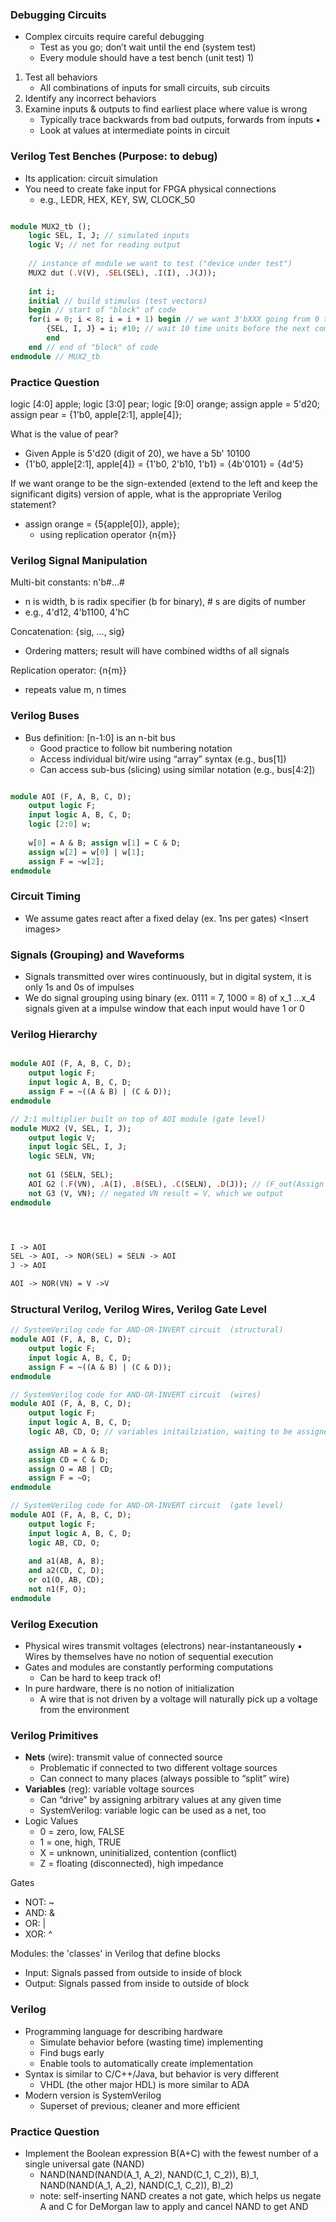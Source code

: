 ### Debugging Circuits
  - Complex circuits require careful debugging 
	- Test as you go; don’t wait until the end (system test) 
	- Every module should have a test bench (unit test) 1) 
1) Test all behaviors 
	- All combinations of inputs for small circuits, sub circuits	
2) Identify any incorrect behaviors 
3) Examine inputs & outputs to find earliest place where value is wrong 
	- Typically trace backwards from bad outputs, forwards from inputs ▪
	- Look at values at intermediate points in circuit
### Verilog Test Benches (Purpose: to debug)
- Its application: circuit simulation
- You need to create fake input for FPGA physical connections
	- e.g., LEDR, HEX, KEY, SW, CLOCK_50
```systemverilog

module MUX2_tb (); 
	logic SEL, I, J; // simulated inputs 
	logic V; // net for reading output 
	
	// instance of module we want to test ("device under test") 
	MUX2 dut (.V(V), .SEL(SEL), .I(I), .J(J)); 
	
	int i; 
	initial // build stimulus (test vectors) 
	begin // start of "block" of code 
	for(i = 0; i < 8; i = i + 1) begin // we want 3'bXXX going from 0 to 7
		{SEL, I, J} = i; #10; // wait 10 time units before the next combination
		end 
	end // end of "block" of code 
endmodule // MUX2_tb
```
### Practice Question
logic [4:0] apple; 
logic [3:0] pear; 
logic [9:0] orange; 
assign apple = 5'd20; 
assign pear = {1'b0, apple[2:1], apple[4]};

What is the value of pear?
- Given Apple is 5'd20 (digit of 20), we have a 5b' 10100
- {1'b0, apple[2:1], apple[4]} = {1'b0, 2'b10, 1'b1} = {4b'0101} = {4d'5}

If we want orange to be the sign-extended (extend to the left and keep the significant digits) version of apple, what is the appropriate Verilog statement?
- assign orange = {5{apple[0]}, apple};
	- using replication operator {n{m}}
### Verilog Signal Manipulation
Multi-bit constants: n'b#…# 
- n is width, b is radix specifier (b for binary), # s are digits of number 
- e.g., 4'd12, 4'b1100, 4'hC 

Concatenation: {sig, …, sig} 
- Ordering matters; result will have combined widths of all signals 

Replication operator: {n{m}} 
- repeats value m, n times
###  Verilog Buses
- Bus definition: [n-1:0] is an n-bit bus
	- Good practice to follow bit numbering notation 
	- Access individual bit/wire using “array” syntax (e.g., bus[1]) 
	- Can access sub-bus (slicing) using similar notation (e.g., bus[4:2])
```systemverilog

module AOI (F, A, B, C, D); 
	output logic F; 
	input logic A, B, C, D; 
	logic [2:0] w; 
	
	w[0] = A & B; assign w[1] = C & D; 
	assign w[2] = w[0] | w[1]; 
	assign F = ~w[2]; 
endmodule

```
### Circuit Timing 
- We assume gates react after a fixed delay (ex. 1ns per gates)
\<Insert images>

### Signals (Grouping) and Waveforms
- Signals transmitted over wires continuously, but in digital system, it is only 1s and 0s
of impulses
- We do signal grouping using binary (ex. 0111 = 7, 1000 = 8) of x_1 ...x_4 signals given at a impulse window that each input would have 1 or 0

### Verilog Hierarchy

```systemverilog

module AOI (F, A, B, C, D); 
	output logic F; 
	input logic A, B, C, D; 
	assign F = ~((A & B) | (C & D)); 
endmodule 

// 2:1 multiplier built on top of AOI module (gate level)
module MUX2 (V, SEL, I, J); 
	output logic V; 
	input logic SEL, I, J; 
	logic SELN, VN; 
	
	not G1 (SELN, SEL); 
	AOI G2 (.F(VN), .A(I), .B(SEL), .C(SELN), .D(J)); // (F_out(Assign VN_out), inputs)
	not G3 (V, VN); // negated VN result = V, which we output
endmodule




I -> AOI
SEL -> AOI, -> NOR(SEL) = SELN -> AOI
J -> AOI

AOI -> NOR(VN) = V ->V

```

### Structural Verilog, Verilog Wires, Verilog Gate Level

```systemverilog
// SystemVerilog code for AND-OR-INVERT circuit  (structural)
module AOI (F, A, B, C, D); 
	output logic F; 
	input logic A, B, C, D; 
	assign F = ~((A & B) | (C & D)); 
endmodule 

// SystemVerilog code for AND-OR-INVERT circuit  (wires)
module AOI (F, A, B, C, D); 
	output logic F; 
	input logic A, B, C, D; 
	logic AB, CD, O; // variables initailziation, waiting to be assigned 
	
	assign AB = A & B; 
	assign CD = C & D; 
	assign O = AB | CD; 
	assign F = ~O; 
endmodule

// SystemVerilog code for AND-OR-INVERT circuit  (gate level)
module AOI (F, A, B, C, D); 
	output logic F; 
	input logic A, B, C, D; 
	logic AB, CD, O; 
	
	and a1(AB, A, B); 
	and a2(CD, C, D); 
	or o1(O, AB, CD); 
	not n1(F, O); 
endmodule

```

### Verilog Execution
- Physical wires transmit voltages (electrons) near-instantaneously ▪ Wires by themselves have no notion of sequential execution 
- Gates and modules are constantly performing computations 
	- Can be hard to keep track of! 
- In pure hardware, there is no notion of initialization 
	- A wire that is not driven by a voltage will naturally pick up a voltage from the environment
### Verilog Primitives
- **Nets** (wire): transmit value of connected source 
	- Problematic if connected to two different voltage sources 
	- Can connect to many places (always possible to “split” wire) 
- **Variables** (reg): variable voltage sources 
	- Can “drive” by assigning arbitrary values at any given time 
	- SystemVerilog: variable logic can be used as a net, too 
- Logic Values 
	- 0 = zero, low, FALSE 
	- 1 = one, high, TRUE 
	- X = unknown, uninitialized, contention (conflict) 
	- Z = floating (disconnected), high impedance

Gates
- NOT: ~
- AND: &
- OR: |
- XOR: ^

Modules: the 'classes' in Verilog that define blocks
- Input: Signals passed from outside to inside of block 
- Output: Signals passed from inside to outside of block

### Verilog
- Programming language for describing hardware 
	- Simulate behavior before (wasting time) implementing 
	- Find bugs early 
	- Enable tools to automatically create implementation 
- Syntax is similar to C/C++/Java, but behavior is very different
	- VHDL (the other major HDL) is more similar to ADA 
- Modern version is SystemVerilog 
	- Superset of previous; cleaner and more efficient

### Practice Question
- Implement the Boolean expression B(A+C) with the fewest number of a single universal gate (NAND)
	- NAND(NAND(NAND(A_1, A_2), NAND(C_1, C_2)), B)_1, NAND(NAND(A_1, A_2), NAND(C_1, C_2)), B)_2)
   	- note: self-inserting NAND creates a not gate, which helps us negate A and C for DeMorgan law to apply and cancel NAND to get AND
 

